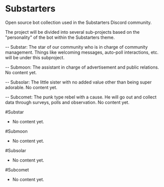 # Substarters

Open source bot collection used in the Substarters Discord community.

The project will be divided into several sub-projects based on the "personality" of the bot within the Substarters theme.

-- Substar:   The star of our community who is in charge of community management. 
                Things like welcoming messages, auto-poll interactions, etc. will be under this subproject.

-- Submoon:   The assistant in charge of advertisement and public relations.
                No content yet.

-- Subsolar:  The little sister with no added value other than being super adorable.
                No content yet.

-- Subcomet:  The punk type rebel with a cause. He will go out and collect data through surveys, polls and observation.
                No content yet.

#Substar

- No content yet.

#Submoon

- No content yet.

#Subsolar

- No content yet.

#Subcomet

- No content yet.
